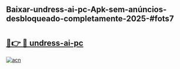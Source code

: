## Baixar-undress-ai-pc-Apk-sem-anúncios-desbloqueado-completamente-2025-#fots7

# <h2><a href="https://ainizakaria.my?title=undress-ai-pc&ref=20M">🔗👉 🔴 undress-ai-pc</a></h2>

[![acn](https://github.com/user-attachments/assets/0f9c940e-d8b0-45ae-aac7-cd30a18b3e1c)](https://ainizakaria.my?title=undress-ai-pc&ref=20M)

